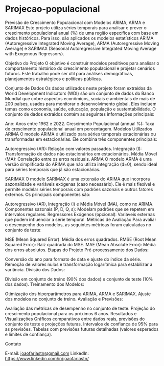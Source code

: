 # Projecao-populacional
Previsão de Crescimento Populacional com Modelos ARIMA, ARMA e SARIMAX
Este projeto utiliza séries temporais para analisar e prever o crescimento populacional anual (%) de uma região específica com base em dados históricos. Para isso, são aplicados os modelos estatísticos ARIMA (Autoregressive Integrated Moving Average), ARMA (Autoregressive Moving Average) e SARIMAX (Seasonal Autoregressive Integrated Moving Average with Exogenous Regressors).

Objetivo do Projeto
O objetivo é construir modelos preditivos para analisar o comportamento histórico do crescimento populacional e projetar cenários futuros. Este trabalho pode ser útil para análises demográficas, planejamentos estratégicos e políticas públicas.

Conjunto de Dados
Os dados utilizados neste projeto foram extraídos da World Development Indicators (WDI) são um conjunto de dados do Banco Mundial que cobre aspectos econômicos, sociais e ambientais de mais de 200 países, usados para monitorar o desenvolvimento global. Eles incluem temas como economia, saúde, educação, população e sustentabilidade. O conjunto de dados extraidos contém as seguintes informações principais:

Ano: Anos entre 1962 e 2022.
Crescimento Populacional (annual %): Taxa de crescimento populacional anual em porcentagem.
Modelos Utilizados
ARIMA
O modelo ARIMA é utilizado para séries temporais estacionárias ou transformadas em estacionárias. Ele combina três componentes principais:

Autoregressivo (AR): Relação com valores passados.
Integração (I): Transformação de dados não estacionários em estacionários.
Média Móvel (MA): Correlação entre os erros residuais.
ARMA
O modelo ARMA é uma versão simplificada do ARIMA que não utiliza integração (d=0), sendo ideal para séries temporais que já são estacionárias.

SARIMAX
O modelo SARIMAX é uma extensão do ARIMA que incorpora sazonalidade e variáveis exógenas (caso necessário). Ele é mais flexível e permite modelar séries temporais com padrões sazonais e outros fatores externos.
Os principais componentes são:

Autoregressivo (AR), Integração (I) e Média Móvel (MA), como no ARIMA.
Componentes sazonais (P, D, Q, s): Modelam padrões que se repetem em intervalos regulares.
Regressores Exógenos (opcional): Variáveis externas que podem influenciar a série temporal.
Métricas de Avaliação
Para avaliar o desempenho dos modelos, as seguintes métricas foram calculadas no conjunto de teste:

MSE (Mean Squared Error): Média dos erros quadrados.
RMSE (Root Mean Squared Error): Raiz quadrada do MSE.
MAE (Mean Absolute Error): Média dos erros absolutos.
Etapas do Projeto
Pré-processamento dos Dados:

Conversão do ano para formato de data e ajuste do índice da série.
Remoção de valores nulos e transformação logarítmica para estabilizar a variância.
Divisão dos Dados:

Divisão em conjunto de treino (90% dos dados) e conjunto de teste (10% dos dados).
Treinamento dos Modelos:

Otimização dos hiperparâmetros para ARIMA, ARMA e SARIMAX.
Ajuste dos modelos no conjunto de treino.
Avaliação e Previsões:

Avaliação das métricas de desempenho no conjunto de teste.
Projeção do crescimento populacional para os próximos 6 anos.
Resultados e Visualizações
Gráficos comparativos entre dados reais, previsões do conjunto de teste e projeções futuras.
Intervalos de confiança de 95% para as previsões.
Tabelas com previsões futuras detalhadas (valores esperados e limites de confiança).

Contato

E-mail: joaofariastn@gmail.com
LinkedIn: https://www.linkedin.com/in/joaofariastn/
